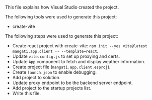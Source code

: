 This file explains how Visual Studio created the project.

The following tools were used to generate this project:
- create-vite

The following steps were used to generate this project:
- Create react project with create-vite: `npm init --yes vite@latest mangati.app.client -- --template=react`.
- Update `vite.config.js` to set up proxying and certs.
- Update `App` component to fetch and display weather information.
- Create project file (`mangati.app.client.esproj`).
- Create `launch.json` to enable debugging.
- Add project to solution.
- Update proxy endpoint to be the backend server endpoint.
- Add project to the startup projects list.
- Write this file.
